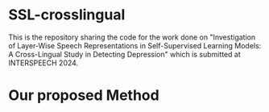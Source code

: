 # SSL-crosslingual

This is the repository sharing the code for the work done on "Investigation of Layer-Wise Speech Representations in Self-Supervised Learning Models: A Cross-Lingual Study in Detecting Depression" which is submitted at INTERSPEECH 2024. 

# **Our proposed Method** <h4>


